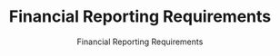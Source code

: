 ---
layout: resources-landing
title: "Financial Reporting Requirements"
subtitle: "Financial Reporting Requirements"
filters: financial-reporting guidance omb 2020
external_link: https://www.whitehouse.gov/wp-content/uploads/2020/08/OMB-Circular-A-136-2020.pdf
---
